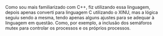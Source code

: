 Como sou mais familiarizado com C++, fiz utilizando essa linguagem, depois apenas converti para linguagem C utilizando o XINU, mas a lógica seguiu sendo a mesma, tendo apenas alguns ajustes para se adequar à linguagem em questão.
Como, por exemplo, a inclusão dos semáforos mutex para controlar os processos e os próprios processos.  
